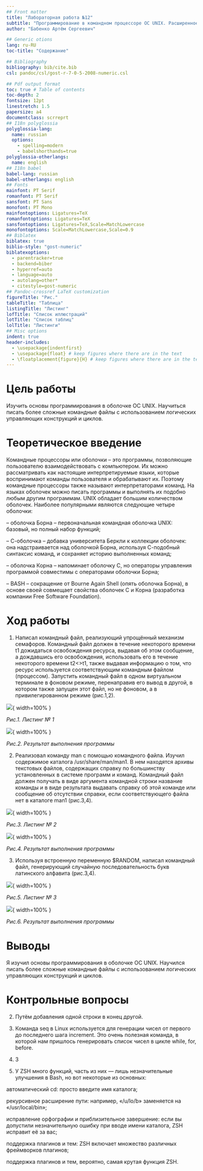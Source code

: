 ```yaml
---
## Front matter
title: "Лабораторная работа №12"
subtitle: "Программирование в командном процессоре ОС UNIX. Расширенное программирование"
author: "Бабенко Артём Сергеевич"

## Generic otions
lang: ru-RU
toc-title: "Содержание"

## Bibliography
bibliography: bib/cite.bib
csl: pandoc/csl/gost-r-7-0-5-2008-numeric.csl

## Pdf output format
toc: true # Table of contents
toc-depth: 2
fontsize: 12pt
linestretch: 1.5
papersize: a4
documentclass: scrreprt
## I18n polyglossia
polyglossia-lang:
  name: russian
  options:
	- spelling=modern
	- babelshorthands=true
polyglossia-otherlangs:
  name: english
## I18n babel
babel-lang: russian
babel-otherlangs: english
## Fonts
mainfont: PT Serif
romanfont: PT Serif
sansfont: PT Sans
monofont: PT Mono
mainfontoptions: Ligatures=TeX
romanfontoptions: Ligatures=TeX
sansfontoptions: Ligatures=TeX,Scale=MatchLowercase
monofontoptions: Scale=MatchLowercase,Scale=0.9
## Biblatex
biblatex: true
biblio-style: "gost-numeric"
biblatexoptions:
  - parentracker=true
  - backend=biber
  - hyperref=auto
  - language=auto
  - autolang=other*
  - citestyle=gost-numeric
## Pandoc-crossref LaTeX customization
figureTitle: "Рис."
tableTitle: "Таблица"
listingTitle: "Листинг"
lofTitle: "Список иллюстраций"
lotTitle: "Список таблиц"
lolTitle: "Листинги"
## Misc options
indent: true
header-includes:
  - \usepackage{indentfirst}
  - \usepackage{float} # keep figures where there are in the text
  - \floatplacement{figure}{H} # keep figures where there are in the text
---
```


# Цель работы

Изучить основы программирования в оболочке ОС UNIX. Научиться писать более сложные командные файлы с использованием логических управляющих конструкций и циклов.

# Теоретическое введение

Командные процессоры или оболочки – это программы, позволяющие пользователю взаимодействовать с компьютером. Их можно рассматривать как настоящие интерпретируемые языки, которые воспринимают команды пользователя и обрабатывают их. Поэтому командные процессоры также называют интерпретаторами команд. На языках оболочек можно писать программы и выполнять их подобно любым другим программам. UNIX обладает большим количеством оболочек. Наиболее популярными являются следующие четыре оболочки:

– оболочка Борна – первоначальная командная оболочка UNIX: базовый, но полный набор функций;

– С-оболочка – добавка университета Беркли к коллекции оболочек: она надстраивается над оболочкой Борна, используя С-подобный синтаксис команд, и сохраняет историю выполненных команд;

– оболочка Корна – напоминает оболочку С, но операторы управления программой совместимы с операторами оболочки Борна;

– BASH – сокращение от Bourne Again Shell (опять оболочка Борна), в основе своей совмещает свойства оболочек С и Корна (разработка компании Free Software Foundation).

# Ход работы

1. Написал командный файл, реализующий упрощённый механизм семафоров. Командный файл должен в течение некоторого времени t1 дожидаться освобождения ресурса, выдавая об этом сообщение, а дождавшись его освобождения, использовать его в течение некоторого времени t2<>t1, также выдавая информацию о том, что ресурс используется соответствующим командным файлом (процессом). Запустить командный файл в одном виртуальном терминале в фоновом режиме, перенаправив его вывод в другой, в котором также запущен этот файл, но не фоновом, а в привилегированном режиме (рис.1,2).

![](image/2022-05-27%20(10).png){ width=100% }

*Рис.1. Листинг № 1*

![](image/2022-05-27%20(13).png){ width=100% }

*Рис.2. Результат выполнения программы*

2. Реализовал команду man с помощью командного файла. Изучил содержимое каталога /usr/share/man/man1. В нем находятся архивы текстовых файлов, содержащих
справку по большинству установленных в системе программ и команд. Командный
файл должен получать в виде аргумента командной строки название команды и в виде
результата выдавать справку об этой команде или сообщение об отсутствии справки,
если соответствующего файла нет в каталоге man1 (рис.3,4).

![](image/2022-05-27%20(14).png){ width=100% }

*Рис.3. Листинг № 2*

![](image/2022-05-27%20(15).png){ width=100% }

*Рис.4. Результат выполнения программы*

3. Используя встроенную переменную $RANDOM, написал командный файл, генерирующий случайную последовательность букв латинского алфавита (рис.3,4).

![](image/2022-05-27%20(16).png){ width=100% }

*Рис.5. Листинг № 3*

![](image/2022-05-27%20(17).png){ width=100% }

*Рис.6. Результат выполнения программы*

# Выводы

Я изучил основы программирования в оболочке ОС UNIX. Научился писать более сложные командные файлы с использованием логических управляющих конструкций и циклов.

# Контрольные вопросы

2. Путём добавления одной строки в конец другой.

3. Команда seq в Linux используется для генерации чисел от первого до последнего шага increment. Это очень полезная команда, в которой нам пришлось генерировать список чисел в цикле while, for, before.

4. 3

5. У ZSH много функций, часть из них — лишь незначительные улучшения в Bash, но вот некоторые из основных:

автоматический cd: просто введите имя каталога;

рекурсивное расширение пути: например, «/u/lo/b» заменяется на «/usr/local/bin»;

исправление орфографии и приблизительное завершение: если вы допустили незначительную ошибку при вводе имени каталога, ZSH исправит её за вас;

поддержка плагинов и тем: ZSH включает множество различных фреймворков плагинов;

поддержка плагинов и тем, вероятно, самая крутая функция ZSH.